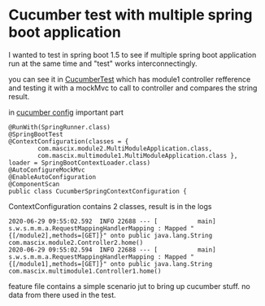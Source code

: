 # Cucumber test with multiple spring boot application

I wanted to test in spring boot 1.5 to see if multiple spring boot application run at the same time and "test" works interconnectingly.

you can see it in [CucumberTest](module2/src/test/java/com/mascix/module2/CucumberTest.java) which has module1 controller refference and testing it with a mockMvc to call to controller and compares the string result.

in [cucumber config](module2/src/test/java/com/mascix/module2/CucumberSpringContextConfiguration.java) important part

```
@RunWith(SpringRunner.class)
@SpringBootTest
@ContextConfiguration(classes = { 
		com.mascix.module2.MultiModuleApplication.class,
		com.mascix.multimodule1.MultiModuleApplication.class }, 
loader = SpringBootContextLoader.class)
@AutoConfigureMockMvc
@EnableAutoConfiguration
@ComponentScan
public class CucumberSpringContextConfiguration {
```

ContextConfiguration contains 2 classes, result is in the logs
```
2020-06-29 09:55:02.592  INFO 22688 --- [           main] s.w.s.m.m.a.RequestMappingHandlerMapping : Mapped "{[/module2],methods=[GET]}" onto public java.lang.String com.mascix.module2.Controller2.home()
2020-06-29 09:55:02.594  INFO 22688 --- [           main] s.w.s.m.m.a.RequestMappingHandlerMapping : Mapped "{[/module1],methods=[GET]}" onto public java.lang.String com.mascix.multimodule1.Controller1.home()
```

feature file contains a simple scenario jut to bring up cucumber stuff. no data from there used in the test.